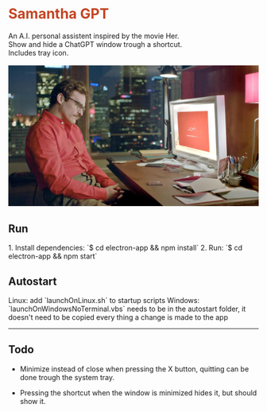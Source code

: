 <h1 style="color:#c44524;">Samantha GPT</h1>
An A.I. personal assistent inspired by the movie Her.
<br>
Show and hide a ChatGPT window trough a shortcut.<br>
Includes tray icon.<br>
<br>
<img src="her movie.jpg">

<h2>Run</h2>
1. Install dependencies: `$ cd electron-app && npm install`
2. Run: `$ cd electron-app && npm start`

<h2>Autostart</h2>
Linux: add `launchOnLinux.sh` to startup scripts
Windows: `launchOnWindowsNoTerminal.vbs` needs to be in the autostart folder, it doesn't need to be copied every thing a change is made to the app

---

<h2>Todo</h2>

- Minimize instead of close when pressing the X button, quitting can be done trough the system tray.

- Pressing the shortcut when the window is minimized hides it, but should show it.
